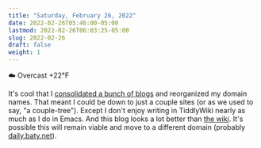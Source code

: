 ```yaml
---
title: "Saturday, February 26, 2022"
date: 2022-02-26T05:46:00-05:00
lastmod: 2022-02-26T06:03:25-05:00
slug: 2022-02-26
draft: false
weight: 1
---
```


☁️   Overcast +22°F

It's cool that I [consolidated a bunch of blogs](https://baty.net/2022/domain-consolidation-continued/) and reorganized my domain names. That meant I could be down to just a couple sites (or as we used to say, "a couple-tree"). Except I don't enjoy writing in TiddlyWiki nearly as much as I do in Emacs. And this blog looks a lot better than [the wiki](https://rl.baty.net). It's possible this will remain viable and move to a different domain (probably [daily.baty.net](https://daily.baty.net)).

[//]: # "Exported with love from a post written in Org mode"
[//]: # "- https://github.com/kaushalmodi/ox-hugo"
